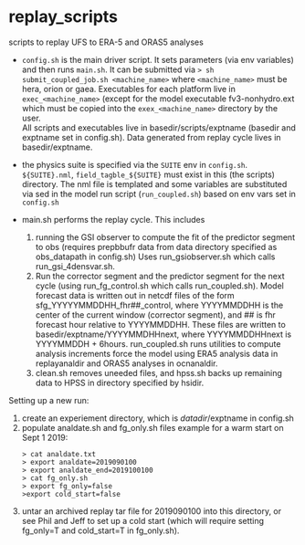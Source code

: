 # replay_scripts
scripts to replay UFS to ERA-5 and ORAS5 analyses

* `config.sh` is the main driver script.  It sets parameters (via env variables) and then
  runs `main.sh`.  It can be submitted via `> sh submit_coupled_job.sh <machine_name>`  where
  `<machine_name>` must be hera, orion or gaea.  Executables for each platform live
  in `exec_<machine_name>` (except for the model executable fv3-nonhydro.ext which must be copied into
  the `exex_<machine_name>` directory by the user.  
  All scripts and executables live in basedir/scripts/exptname (basedir and exptname set in config.sh).
  Data generated from replay cycle lives in basedir/exptname.

* the physics suite is specified via the `SUITE` env in `config.sh`. `${SUITE}.nml`, `field_tagble_${SUITE}`
  must exist in this (the scripts) directory. The nml file is templated and some variables are
  substituted via sed in the model run script (`run_coupled.sh`) based on env vars set in `config.sh`

* main.sh performs the replay cycle.  This includes
  1)  running the GSI observer to compute the fit of the predictor segment to obs
      (requires prepbbufr data from data directory specified as obs_datapath in config.sh)
       Uses run_gsiobserver.sh which calls run_gsi_4densvar.sh.
  2)  Run the corrector segment and the predictor segment for the next cycle (using
      run_fg_control.sh which calls run_coupled.sh).  Model forecast data is written out
      in netcdf files of the form sfg_YYYYYMMDDHH_fhr##_control, where YYYYMMDDHH is the 
      center of the current window (corrector segment), and ## is fhr forecast hour
      relative to YYYYMMDDHH.  These files are written to basedir/exptname/YYYYMMDHHnext, where
      YYYYMMDDHHnext is YYYYMMDDH + 6hours.
      run_coupled.sh runs utilities to compute analysis increments
      force the model using ERA5 analysis data in replayanaldir and ORAS5 analyses
      in ocnanaldir.
  3)  clean.sh removes uneeded files, and hpss.sh backs up remaining data to HPSS in 
      directory specified by hsidir.

Setting up a new run:
   1) create an experiement directory, which is $datadir/$exptname in config.sh
   2) populate analdate.sh and fg_only.sh files
      example for a warm start on Sept 1 2019:
      ```
      > cat analdate.txt
      > export analdate=2019090100
      > export analdate_end=2019100100
      > cat fg_only.sh
      > export fg_only=false
      >export cold_start=false
      ```
   3) untar an archived replay tar file for 2019090100 into this directory, or see Phil and Jeff
      to set up a cold start (which will require setting fg_only=T and cold_start=T in fg_only.sh). 
